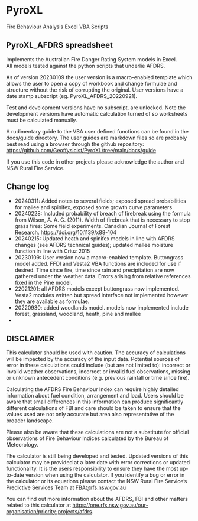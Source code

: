 # PyroXL
Fire Behaviour Analysis Excel VBA Scripts

## PyroXL_AFDRS spreadsheet
Implements the Australian Fire Danger Rating System models in Excel.  
All models tested against the python scripts that underlie AFDRS.

As of version 20230109 the user version is a macro-enabled template which allows the user to open a copy of workbook and change formulae and structure without the risk of corrupting the original. User versions have a date stamp subscript (eg. PyroXL_AFDRS_20220921).

Test and development versions have no subscript, are unlocked. Note the development versions have automatic calculation turned of so worksheets must be calculated manually.

A rudimentary guide to the VBA user defined functions can be found in the docs/guide directory. The user guides are markdown files so are probably best read using a browser through the github repository: https://github.com/Geoffysicist/PyroXL/tree/main/docs/guide

If you use this code in other projects please acknowledge the author and NSW Rural Fire Service.

## Change log
- 20240311: Added notes to several fields; exposed spread probabilities for mallee and spinifex, exposed some growth curve parameters
- 20240228: Included probability of breach of firebreak using the formula from Wilson, A. A. G. (2011). Width of firebreak that is necessary to stop grass fires: Some field experiments. Canadian Journal of Forest Research. https://doi.org/10.1139/x88-104
- 20240215: Updated heath and spinifex models in line with AFDRS changes (see AFDRS technical guides); updated mallee moisture function in line with Criuz 2015
- 20230109: User version now a macro-enabled template. Buttongrass model added. FFDI and Vesta2 VBA functions are included for use if desired. Time since fire, time since rain and precipitation are now gathered under the weather data. Errors arising from relative references fixed in the Pine model.
 - 22021201: all AFDRS models except buttongrass now implemented. Vesta2 modules written but spread interface not implemented however they are available as formulae.
 - 20220930: added woodlands model. models now implemented include forest, grassland, woodland, heath, pine and mallee
 - 

## DISCLAIMER
This calculator should be used with caution. The accuracy of calculations will be impacted by the accuracy of the input data.  Potential sources of error in these calculations could include (but are not limited to): incorrect or invalid weather observations, incorrect or invalid fuel observations, missing or unknown antecedent conditions (e.g. previous rainfall or time since fire).

Calculating the AFDRS Fire Behaviour Index can require highly detailed information about fuel condition, arrangement and load. Users should be aware that small differences in this information can produce significantly different calculations of FBI and care should be taken to ensure that the values used are not only accurate but area also representative of the broader landscape.

Please also be aware that these calculations are not a substitute for official observations of Fire Behaviour Indices calculated by the Bureau of Meteorology.

The calculator is still being developed and tested.  Updated versions of this calculator may be provided at a later date with error corrections or updated functionality. It is the users responsibility to ensure they have the most up-to-date version when using the calculator. If you identify a bug or error in the calculator or its equations please contact the NSW Rural Fire Service’s Predictive Services Team at FBA@rfs.nsw.gov.au

You can find out more information about the AFDRS, FBI and other matters related to this calculator at https://one.rfs.nsw.gov.au/our-organisation/priority-projects/afdrs.

